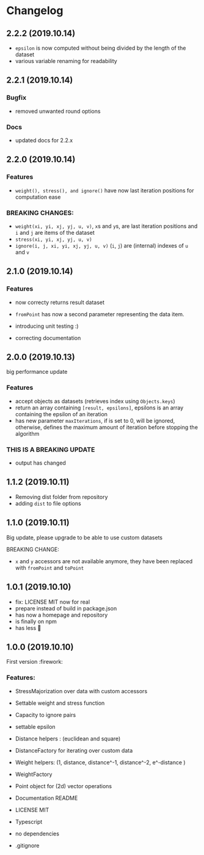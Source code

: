# Changelog

## 2.2.2 (2019.10.14)

- `epsilon` is now computed without being divided by the length of the dataset
- various variable renaming for readability

## 2.2.1 (2019.10.14)

### Bugfix

- removed unwanted round options

### Docs

- updated docs for 2.2.x

## 2.2.0 (2019.10.14)

### Features

- `weight(), stress(), and ignore()` have now last iteration positions for computation ease

### BREAKING CHANGES:

- `weight(xi, yi, xj, yj, u, v)`, `x`s and `y`s, are last iteration positions and `i` and `j` are items of the dataset
- `stress(xi, yi, xj, yj, u, v)`
- `ignore(i, j, xi, yi, xj, yj, u, v)` (`i`, `j`) are (internal) indexes of `u` and `v`

## 2.1.0 (2019.10.14)

### Features

- now correcty returns result dataset
- `fromPoint` has now a second parameter representing the data item.
- introducing unit testing :)

- correcting documentation

## 2.0.0 (2019.10.13)

big performance update

### Features

- accept objects as datasets (retrieves index using `Objects.keys`)
- return an array containing `[result, epsilons]`, epsilons is an array containing the epsilon of an iteration
- has new parameter `maxIterations`, if is set to 0, will be ignored, otherwise, defines the maximum amount of iteration before stopping the algorithm

### THIS IS A BREAKING UPDATE

- output has changed

## 1.1.2 (2019.10.11)

- Removing dist folder from repository
- adding `dist` to file options

## 1.1.0 (2019.10.11)

Big update, please upgrade to be able to use custom datasets

BREAKING CHANGE:

- `x` and `y` accessors are not available anymore, they have been replaced with `fromPoint` and `toPoint`

## 1.0.1 (2019.10.10)

- fix: LICENSE MIT now for real
- prepare instead of build in package.json
- has now a homepage and repository
- is finally on npm
- has less :construction:

## 1.0.0 (2019.10.10)

First version :firework:

### Features:

- StressMajorization over data with custom accessors
- Settable weight and stress function
- Capacity to ignore pairs
- settable epsilon

- Distance helpers : (euclidean and square)
- DistanceFactory for iterating over custom data

- Weight helpers: (1, distance, distance^-1, distance^-2, e^-distance )
- WeightFactory

- Point object for (2d) vector operations

- Documentation README
- LICENSE MIT
- Typescript
- no dependencies
- .gitignore

